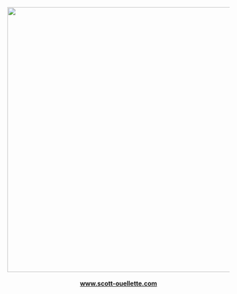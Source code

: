 
<p align="center">
<img src="https://raw.githubusercontent.com/scottx611x/Website/master/assets/img/Site.gif" width="600px" />
<br><br>
<strong><a href="www.scott-ouellette.com" style="size: 100px">www.scott-ouellette.com</a></strong>
</p>


